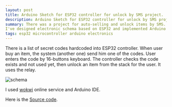 ```yaml
---
layout: post
title: Arduino Sketch for ESP32 controller for unlock by SMS project.
description: Arduino Sketch for ESP32 controller for unlock by SMS project.
summary: There was a project for auto-selling and unlock items by SMS.
I've designed electronic schema based on ESP32 and implemented Arduino Sketch to control it.
tags: esp32 microcontroller arduino electronics
---
```


There is a list of secret codes hardcoded into ESP32 controller.
When user buy an item, the system (another one) send him one of the codes.
User enters the code by 16-buttons keyboard.
The controller checks the code exists and not used yet,
then unlock an item from the stack for the user.
It uses the relay.

![schema](schema.png)

I used [wokwi](https://wokwi.com/) online service and Arduino IDE.

Here is the [Source code](https://github.com/alex-alekseichuk/sms-lock/blob/main/controller.ino).
